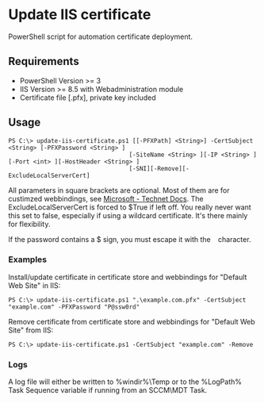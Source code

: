 # Update IIS certificate
PowerShell script for automation certificate deployment.

## Requirements
* PowerShell Version >= 3
* IIS Version >= 8.5 with Webadministration module
* Certificate file [.pfx], private key included

## Usage
```
PS C:\> update-iis-certificate.ps1 [[-PFXPath] <String>] -CertSubject <String> [-PFXPassword <String> ]
                                  [-SiteName <String> ][-IP <String> ][-Port <int> ][-HostHeader <String> ]
                                  [-SNI][-Remove][-ExcludeLocalServerCert]
```
All parameters in square brackets are optional. Most of them are for custimzed webbindings, see [Microsoft - Technet Docs](https://technet.microsoft.com/de-de/library/hh867854(v=wps.630).aspx). 
The ExcludeLocalServerCert is forced to $True if left off. You really never want this set to false, especially if using a wildcard certificate. It's there mainly for flexibility.

If the password contains a $ sign, you must escape it with the ` ` character.

### Examples
Install/update certificate in certificate store and webbindings for "Default Web Site" in IIS:
```
PS C:\> update-iis-certificate.ps1 ".\example.com.pfx" -CertSubject "example.com" -PFXPassword "P@ssw0rd"
```      
Remove certificate from certificate store and webbindings for "Default Web Site" from IIS:
```
PS C:\> update-iis-certificate.ps1 -CertSubject "example.com" -Remove
```

### Logs
A log file will either be written to %windir%\Temp or to the %LogPath% Task Sequence variable if running from an SCCM\MDT Task.

